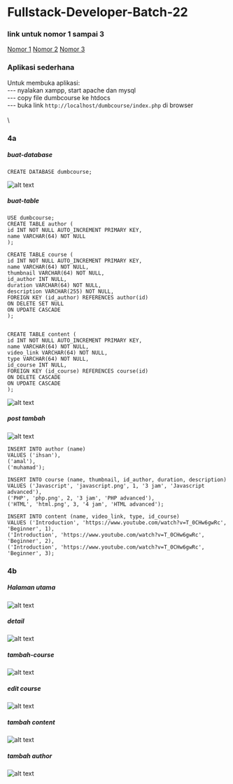 # Fullstack-Developer-Batch-22
### link untuk nomor 1 sampai 3
[Nomor 1](https://jsfiddle.net/ihsan0211/retb79hj/)
[Nomor 2](https://jsfiddle.net/ihsan0211/6mfbxzha/)
[Nomor 3](https://jsfiddle.net/ihsan0211/euhv6m4L)
### Aplikasi sederhana
Untuk membuka aplikasi: \
--- nyalakan xampp, start apache dan mysql \
--- copy file dumbcourse ke htdocs \
--- buka link ```http://localhost/dumbcourse/index.php``` di browser\
\
\
### 4a
##### buat-database
```
CREATE DATABASE dumbcourse;
```
![alt text](https://github.com/ihsan0211/Fullstack-Developer-Batch-22/blob/main/4a/buat-database.png)

##### buat-table
```
USE dumbcourse;
CREATE TABLE author (
id INT NOT NULL AUTO_INCREMENT PRIMARY KEY,
name VARCHAR(64) NOT NULL
);

CREATE TABLE course (
id INT NOT NULL AUTO_INCREMENT PRIMARY KEY,
name VARCHAR(64) NOT NULL,
thumbnail VARCHAR(64) NOT NULL,
id_author INT NULL,
duration VARCHAR(64) NOT NULL,
description VARCHAR(255) NOT NULL,
FOREIGN KEY (id_author) REFERENCES author(id)
ON DELETE SET NULL
ON UPDATE CASCADE
);


CREATE TABLE content (
id INT NOT NULL AUTO_INCREMENT PRIMARY KEY,
name VARCHAR(64) NOT NULL,
video_link VARCHAR(64) NOT NULL,
type VARCHAR(64) NOT NULL,
id_course INT NULL,
FOREIGN KEY (id_course) REFERENCES course(id)
ON DELETE CASCADE
ON UPDATE CASCADE
);
```
![alt text](https://github.com/ihsan0211/Fullstack-Developer-Batch-22/blob/main/4a/buat-table.png)



##### post tambah
![alt text](https://github.com/ihsan0211/Fullstack-Developer-Batch-22/blob/main/4a/post-tambah.png)
```
INSERT INTO author (name) 
VALUES ('ihsan'),
('amal'),
('muhamad');

INSERT INTO course (name, thumbnail, id_author, duration, description)
VALUES ('Javascript', 'javascript.png', 1, '3 jam', 'Javascript advanced'),
('PHP', 'php.png', 2, '3 jam', 'PHP advanced'),
('HTML', 'html.png', 3, '4 jam', 'HTML advanced');

INSERT INTO content (name, video_link, type, id_course)
VALUES ('Introduction', 'https://www.youtube.com/watch?v=T_0CHw6gwRc', 'Beginner', 1),
('Introduction', 'https://www.youtube.com/watch?v=T_0CHw6gwRc', 'Beginner', 2),
('Introduction', 'https://www.youtube.com/watch?v=T_0CHw6gwRc', 'Beginner', 3); 
```



### 4b
##### Halaman utama
![alt text](https://github.com/ihsan0211/Fullstack-Developer-Batch-22/blob/main/4b/index.png)

##### detail
![alt text](https://github.com/ihsan0211/Fullstack-Developer-Batch-22/blob/main/4b/details-course.png)

##### tambah-course
![alt text](https://github.com/ihsan0211/Fullstack-Developer-Batch-22/blob/main/4b/add-course.png)

##### edit course
![alt text](https://github.com/ihsan0211/Fullstack-Developer-Batch-22/blob/main/4b/edit-course.png)

##### tambah content
![alt text](https://github.com/ihsan0211/Fullstack-Developer-Batch-22/blob/main/4b/add-content.png)

##### tambah author
![alt text](https://github.com/ihsan0211/Fullstack-Developer-Batch-22/blob/main/4b/add-author.png)
